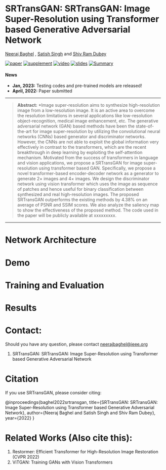 # SRTransGAN: SRTransGAN: Image Super-Resolution using Transformer based Generative Adversarial Network
[Neeraj Baghel](https://sites.google.com/view/nbaghel777) , [Satish Singh](https://cvbl.iiita.ac.in/sks/) and [Shiv Ram Dubey](https://profile.iiita.ac.in/srdubey/)

[![paper](https://img.shields.io/badge/arXiv-Paper-<COLOR>.svg)](https://arxiv.org/abs/2111.09881)
[![supplement](https://img.shields.io/badge/Supplementary-Material-red)](https://drive.google.com/file/d/1oKGON8vG4uDWMmZKqHeTMnFowhOubifK/view?usp=sharing)
[![video](https://img.shields.io/badge/Video-Presentation-F9D371)](https://www.youtube.com/watch?v=3mqu6N4_0pY&t)
[![slides](https://img.shields.io/badge/Presentation-Slides-B762C1)](https://drive.google.com/file/d/19wKhnQtr3mcD6IsLj0ZFSwCgIRKUkDQJ/view?usp=sharing)
[![Summary](https://img.shields.io/badge/Summary-Slide-87CEEB)](https://drive.google.com/file/d/1wyKAMLzJpDqHiF6AMsmnmGQC241GyT8q/view?usp=sharing)

#### News
<!--
- **April 4, 2022:** Integrated into [Huggingface Spaces 🤗](https://huggingface.co/spaces) using [Gradio](https://github.com/gradio-app/gradio). Try out the web demo: [![Hugging Face Spaces](https://img.shields.io/badge/%F0%9F%A4%97%20Hugging%20Face-Spaces-blue)](https://huggingface.co/spaces/swzamir/Restormer)
- **March 30, 2022:** Added Colab Demo. [![Open In Colab](https://colab.research.google.com/assets/colab-badge.svg)](https://colab.research.google.com/drive/1C2818h7KnjNv4R1sabe14_AYL7lWhmu6?usp=sharing)
- **March 29, 2022:** Restormer is selected for an ORAL presentation at CVPR 2022 :dizzy:
- **March 10, 2022:** Training codes are released :fire:
- **March 3, 2022:** Paper accepted at CVPR 2022 :tada: 
 -->
- **Jan, 2023:** Testing codes and pre-trained models are released!
- **April, 2022:** Paper submitted

<hr />

> **Abstract:** *Image super-resolution aims to synthesize high-resolution image from a low-resolution image. 
It is an active area to overcome the resolution limitations in several applications like low-resolution object-recognition, medical image enhancement, etc. 
The generative adversarial network (GAN) based methods have been the state-of-the-art for image super-resolution by utilizing the convolutional neural networks (CNNs) based generator and discriminator networks. However, the CNNs are not able to exploit the global information very effectively in contrast to the transformers, which are the recent breakthrough in deep learning by exploiting the self-attention mechanism. Motivated from the success of transformers in language and vision applications, we propose a SRTransGAN for image super-resolution using transformer based GAN. Specifically, we propose a novel transformer-based encoder-decoder network as a generator to generate $2\times$ images and $4\times$ images. We design the discriminator network using vision transformer which uses the image as sequence of patches and hence useful for binary classification between synthesized and real high-resolution images. 
The proposed SRTransGAN outperforms the existing methods by 4.38\% on an average of PSNR and SSIM scores. We also analyze the saliency map to show the effectiveness of the proposed method. The code used in the paper will be publicly available at xxxxxxxxx.
<hr />

# Network Architecture


# Demo


# Training and Evaluation


# Results

# Contact:
Should you have any question, please contact neerajbaghel@ieee.org
1) SRTransGAN: SRTransGAN: Image Super-Resolution using Transformer based Generative Adversarial Network

# Citation
If you use SRTransGAN, please consider citing:

@inproceedings{baghel2022srtransgan,
    title={SRTransGAN: SRTransGAN: Image Super-Resolution using Transformer based Generative Adversarial Network}, 
    author={Neeraj Baghel and Satish Singh and Shiv Ram Dubey},
    year={2022}
}

# Related Works (Also cite this): 
1) Restormer: Efficient Transformer for High-Resolution Image Restoration (CVPR 2022)
2) ViTGAN: Training GANs with Vision Transformers

